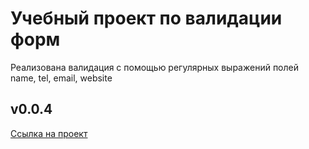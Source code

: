 # Учебный проект по валидации форм
Реализована валидация  c помощью регулярных выражений полей name, tel, email, website

## v0.0.4

[Ссылка на проект ](https://marityz.github.io/regexp-sprint10/)
